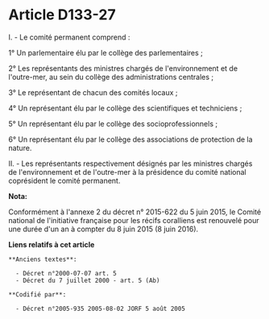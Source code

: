# Article D133-27

I. - Le comité permanent comprend :

1° Un parlementaire élu par le collège des parlementaires ;

2° Les représentants des ministres chargés de l'environnement et de l'outre-mer, au sein du collège des administrations
centrales ;

3° Le représentant de chacun des comités locaux ;

4° Un représentant élu par le collège des scientifiques et techniciens ;

5° Un représentant élu par le collège des socioprofessionnels ;

6° Un représentant élu par le collège des associations de protection de la nature.

II. - Les représentants respectivement désignés par les ministres chargés de l'environnement et de l'outre-mer à la
présidence du comité national coprésident le comité permanent.

**Nota:**

Conformément à l'annexe 2 du décret n° 2015-622 du 5 juin 2015, le Comité national de l'initiative française pour les récifs
coralliens est renouvelé pour une durée d'un an à compter du 8 juin 2015 (8 juin 2016).

**Liens relatifs à cet article**

	**Anciens textes**:

	  - Décret n°2000-07-07 art. 5
	  - Décret du 7 juillet 2000 - art. 5 (Ab)

	**Codifié par**:

	  - Décret n°2005-935 2005-08-02 JORF 5 août 2005
